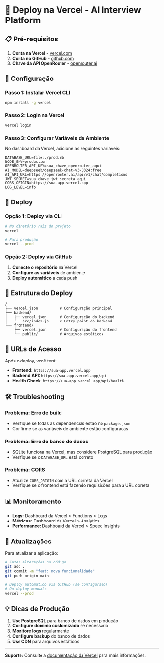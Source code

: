 # 🚀 Deploy na Vercel - AI Interview Platform

## 📋 Pré-requisitos

1. **Conta na Vercel** - [vercel.com](https://vercel.com)
2. **Conta no GitHub** - [github.com](https://github.com)
3. **Chave da API OpenRouter** - [openrouter.ai](https://openrouter.ai)

## 🔧 Configuração

### Passo 1: Instalar Vercel CLI

```bash
npm install -g vercel
```

### Passo 2: Login na Vercel

```bash
vercel login
```

### Passo 3: Configurar Variáveis de Ambiente

No dashboard da Vercel, adicione as seguintes variáveis:

```env
DATABASE_URL=file:./prod.db
NODE_ENV=production
OPENROUTER_API_KEY=sua_chave_openrouter_aqui
AI_MODEL=deepseek/deepseek-chat-v3-0324:free
AI_API_URL=https://openrouter.ai/api/v1/chat/completions
JWT_SECRET=sua_chave_jwt_secreta_aqui
CORS_ORIGIN=https://sua-app.vercel.app
LOG_LEVEL=info
```

## 🚀 Deploy

### Opção 1: Deploy via CLI

```bash
# No diretório raiz do projeto
vercel

# Para produção
vercel --prod
```

### Opção 2: Deploy via GitHub

1. **Conecte o repositório** na Vercel
2. **Configure as variáveis** de ambiente
3. **Deploy automático** a cada push

## 📁 Estrutura do Deploy

```
/
├── vercel.json          # Configuração principal
├── backend/
│   ├── vercel.json      # Configuração do backend
│   └── src/index.js     # Entry point do backend
└── frontend/
    ├── vercel.json      # Configuração do frontend
    └── public/          # Arquivos estáticos
```

## 🔗 URLs de Acesso

Após o deploy, você terá:

- **Frontend:** `https://sua-app.vercel.app`
- **Backend API:** `https://sua-app.vercel.app/api`
- **Health Check:** `https://sua-app.vercel.app/api/health`

## 🛠️ Troubleshooting

### Problema: Erro de build
- Verifique se todas as dependências estão no `package.json`
- Confirme se as variáveis de ambiente estão configuradas

### Problema: Erro de banco de dados
- SQLite funciona na Vercel, mas considere PostgreSQL para produção
- Verifique se o `DATABASE_URL` está correto

### Problema: CORS
- Atualize `CORS_ORIGIN` com a URL correta da Vercel
- Verifique se o frontend está fazendo requisições para a URL correta

## 📊 Monitoramento

- **Logs:** Dashboard da Vercel > Functions > Logs
- **Métricas:** Dashboard da Vercel > Analytics
- **Performance:** Dashboard da Vercel > Speed Insights

## 🔄 Atualizações

Para atualizar a aplicação:

```bash
# Fazer alterações no código
git add .
git commit -m "feat: nova funcionalidade"
git push origin main

# Deploy automático via GitHub (se configurado)
# Ou deploy manual:
vercel --prod
```

## 💡 Dicas de Produção

1. **Use PostgreSQL** para banco de dados em produção
2. **Configure domínio customizado** se necessário
3. **Monitore logs** regularmente
4. **Configure backup** do banco de dados
5. **Use CDN** para arquivos estáticos

---

**Suporte:** Consulte a [documentação da Vercel](https://vercel.com/docs) para mais informações.
